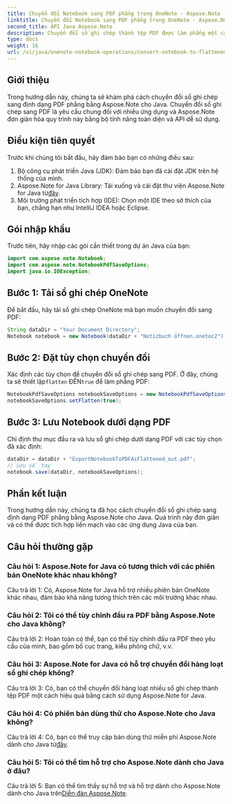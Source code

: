 ```yaml
---
title: Chuyển đổi Notebook sang PDF phẳng trong OneNote - Aspose.Note
linktitle: Chuyển đổi Notebook sang PDF phẳng trong OneNote - Aspose.Note
second_title: API Java Aspose.Note
description: Chuyển đổi sổ ghi chép thành tệp PDF được làm phẳng một cách dễ dàng với Aspose.Note cho Java. Tận hưởng các tùy chọn tích hợp và tùy chỉnh liền mạch.
type: docs
weight: 16
url: /vi/java/onenote-notebook-operations/convert-notebook-to-flattened-pdf/
---
```

## Giới thiệu

Trong hướng dẫn này, chúng ta sẽ khám phá cách chuyển đổi sổ ghi chép sang định dạng PDF phẳng bằng Aspose.Note cho Java. Chuyển đổi sổ ghi chép sang PDF là yêu cầu chung đối với nhiều ứng dụng và Aspose.Note đơn giản hóa quy trình này bằng bộ tính năng toàn diện và API dễ sử dụng.

## Điều kiện tiên quyết

Trước khi chúng tôi bắt đầu, hãy đảm bảo bạn có những điều sau:

1. Bộ công cụ phát triển Java (JDK): Đảm bảo bạn đã cài đặt JDK trên hệ thống của mình.
2.  Aspose.Note for Java Library: Tải xuống và cài đặt thư viện Aspose.Note for Java từ[đây](https://releases.aspose.com/note/java/).
3. Môi trường phát triển tích hợp (IDE): Chọn một IDE theo sở thích của bạn, chẳng hạn như IntelliJ IDEA hoặc Eclipse.

## Gói nhập khẩu

Trước tiên, hãy nhập các gói cần thiết trong dự án Java của bạn:

```java
import com.aspose.note.Notebook;
import com.aspose.note.NotebookPdfSaveOptions;
import java.io.IOException;
```

## Bước 1: Tải sổ ghi chép OneNote

Để bắt đầu, hãy tải sổ ghi chép OneNote mà bạn muốn chuyển đổi sang PDF:

```java
String dataDir = "Your Document Directory";
Notebook notebook = new Notebook(dataDir + "Notizbuch öffnen.onetoc2");
```

## Bước 2: Đặt tùy chọn chuyển đổi

 Xác định các tùy chọn để chuyển đổi sổ ghi chép sang PDF. Ở đây, chúng ta sẽ thiết lập`flatten` ĐẾN`true` để làm phẳng PDF:

```java
NotebookPdfSaveOptions notebookSaveOptions = new NotebookPdfSaveOptions();
notebookSaveOptions.setFlatten(true);
```

## Bước 3: Lưu Notebook dưới dạng PDF

Chỉ định thư mục đầu ra và lưu sổ ghi chép dưới dạng PDF với các tùy chọn đã xác định:

```java
dataDir = dataDir + "ExportNotebookToPDFAsFlattened_out.pdf";
// Lưu sổ tay
notebook.save(dataDir, notebookSaveOptions);
```

## Phần kết luận

Trong hướng dẫn này, chúng ta đã học cách chuyển đổi sổ ghi chép sang định dạng PDF phẳng bằng Aspose.Note cho Java. Quá trình này đơn giản và có thể được tích hợp liền mạch vào các ứng dụng Java của bạn.

## Câu hỏi thường gặp

### Câu hỏi 1: Aspose.Note for Java có tương thích với các phiên bản OneNote khác nhau không?

Câu trả lời 1: Có, Aspose.Note for Java hỗ trợ nhiều phiên bản OneNote khác nhau, đảm bảo khả năng tương thích trên các môi trường khác nhau.

### Câu hỏi 2: Tôi có thể tùy chỉnh đầu ra PDF bằng Aspose.Note cho Java không?

Câu trả lời 2: Hoàn toàn có thể, bạn có thể tùy chỉnh đầu ra PDF theo yêu cầu của mình, bao gồm bố cục trang, kiểu phông chữ, v.v.

### Câu hỏi 3: Aspose.Note for Java có hỗ trợ chuyển đổi hàng loạt sổ ghi chép không?

Câu trả lời 3: Có, bạn có thể chuyển đổi hàng loạt nhiều sổ ghi chép thành tệp PDF một cách hiệu quả bằng cách sử dụng Aspose.Note for Java.

### Câu hỏi 4: Có phiên bản dùng thử cho Aspose.Note cho Java không?

 Câu trả lời 4: Có, bạn có thể truy cập bản dùng thử miễn phí Aspose.Note dành cho Java từ[đây](https://releases.aspose.com/).

### Câu hỏi 5: Tôi có thể tìm hỗ trợ cho Aspose.Note dành cho Java ở đâu?

 Câu trả lời 5: Bạn có thể tìm thấy sự hỗ trợ và hỗ trợ dành cho Aspose.Note dành cho Java trên[Diễn đàn Aspose.Note](https://forum.aspose.com/c/note/28).